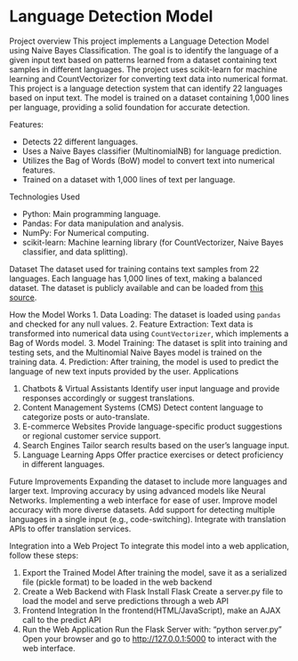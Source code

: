 # Language Detection Model
Project overview
This project implements a Language Detection Model using Naive Bayes Classification. The goal is to identify the language of a given input text based on patterns learned from a dataset containing text samples in different languages. The project uses scikit-learn for machine learning and CountVectorizer for converting text data into numerical format.
This project is a language detection system that can identify 22 languages based on input text. The model is trained on a dataset containing 1,000 lines per language, providing a solid foundation for accurate detection.

Features:
- Detects 22 different languages.
- Uses a Naive Bayes classifier (MultinomialNB) for language prediction.
- Utilizes the Bag of Words (BoW) model to convert text into numerical features.
- Trained on a dataset with 1,000 lines of text per language.

Technologies Used
- Python: Main programming language.
- Pandas: For data manipulation and analysis.
- NumPy: For Numerical computing.
- scikit-learn: Machine learning library (for CountVectorizer, Naive Bayes classifier, and data splitting).

Dataset
The dataset used for training contains text samples from 22 languages. Each language has 1,000 lines of text, making a balanced dataset. The dataset is publicly available and can be loaded from [this source](https://raw.githubusercontent.com/amankharwal/Website-data/master/dataset.csv).

How the Model Works
           1. Data Loading: The dataset is loaded using `pandas` and checked for any null values.
           2. Feature Extraction: Text data is transformed into numerical data using `CountVectorizer`, which implements a Bag of Words model.
            3. Model Training: The dataset is split into training and testing sets, and the Multinomial Naive Bayes model is trained on the training data.
            4. Prediction: After training, the model is used to predict the language of new text inputs provided by the user.
Applications
1.	Chatbots & Virtual Assistants
Identify user input language and provide responses accordingly or suggest translations.
2.	Content Management Systems (CMS)
Detect content language to categorize posts or auto-translate.
3.	E-commerce Websites
Provide language-specific product suggestions or regional customer service support.
4.	Search Engines
Tailor search results based on the user’s language input.
5.	Language Learning Apps
Offer practice exercises or detect proficiency in different languages.


Future Improvements
Expanding the dataset to include more languages and larger text.
Improving accuracy by using advanced models like Neural Networks.
Implementing a web interface for ease of user.
Improve model accuracy with more diverse datasets.
Add support for detecting multiple languages in a single input (e.g., code-switching).
Integrate with translation APIs to offer translation services.

Integration into a Web Project
To integrate this model into a web application, follow these steps:
1.	Export the Trained Model
After training the model, save it as a serialized file (pickle format) to be loaded in the web backend
2.	Create a Web Backend with Flask
Install Flask 
Create a server.py file to load the model and serve predictions through a web API
3.	Frontend Integration
In the frontend(HTML/JavaScript), make an AJAX call to the predict API
4.	Run the Web Application
Run the Flask Server with:
“python server.py”
Open your browser and go to http://127.0.0.1:5000 to interact with the web interface.


